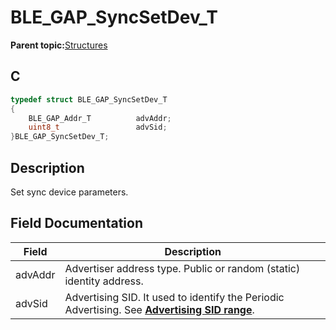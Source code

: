 # BLE\_GAP\_SyncSetDev\_T

**Parent topic:**[Structures](GUID-A15AC144-CD72-427A-B096-33FC1E7FEA88.md)

## C

```c
typedef struct BLE_GAP_SyncSetDev_T
{
    BLE_GAP_Addr_T          advAddr;
    uint8_t                 advSid;
}BLE_GAP_SyncSetDev_T;
```

## Description

Set sync device parameters.

## Field Documentation

|Field|Description|
|-----|-----------|
|advAddr|Advertiser address type. Public or random \(static\) identity address.|
|advSid|Advertising SID. It used to identify the Periodic Advertising. See **[Advertising SID range](GUID-AD7FCE19-B510-4A42-B223-E0EAE1950AE8.md)**.|

